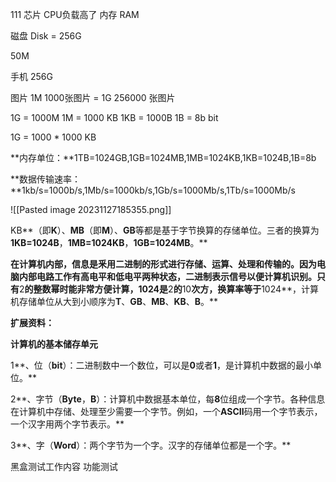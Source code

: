 111
芯片  CPU负载高了
内存 RAM

磁盘  Disk = 256G


50M


手机 256G

图片  1M   1000张图片 = 1G
256000 张图片

1G = 1000M
1M = 1000 KB
1KB = 1000B
1B = 8b
bit

1G = 1000 * 1000 KB


**内存单位：**1TB=1024GB,1GB=1024MB,1MB=1024KB,1KB=1024B,1B=8b

**数据传输速率：**1kb/s=1000b/s,1Mb/s=1000kb/s,1Gb/s=1000Mb/s,1Tb/s=1000Mb/s

![[Pasted image 20231127185355.png]]

KB**（即**K**）、**MB**（即**M**）、**GB**等都是基于字节换算的存储单位。三者的换算为**1KB=1024B**，**1MB=1024KB**，**1GB=1024MB**。**



**在计算机内部，信息是釆用二进制的形式进行存储、运算、处理和传输的。因为电脑内部电路工作有高电平和低电平两种状态，二进制表示信号以便计算机识别。只有**2**的整数幂时能非常方便计算，**1024**是**2**的**10**次方，换算率等于**1024**，计算机存储单位从大到小顺序为**T**、**GB**、**MB**、**KB**、**B**。**

[](https://iknow-pic.cdn.bcebos.com/cc11728b4710b912ada297cdccfdfc03924522a5)  

**扩展资料：**

**计算机的基本储存单元**

1**、位（**bit**）：二进制数中一个数位，可以是**0**或者**1**，是计算机中数据的最小单位。**

2**、字节（**Byte**，**B**）：计算机中数据基本单位，每**8**位组成一个字节。各种信息在计算机中存储、处理至少需要一个字节。例如，一个**ASCII**码用一个字节表示，一个汉字用两个字节表示。**

3**、字（**Word**）：两个字节为一个字。汉字的存储单位都是一个字。**



黑盒测试工作内容
功能测试



